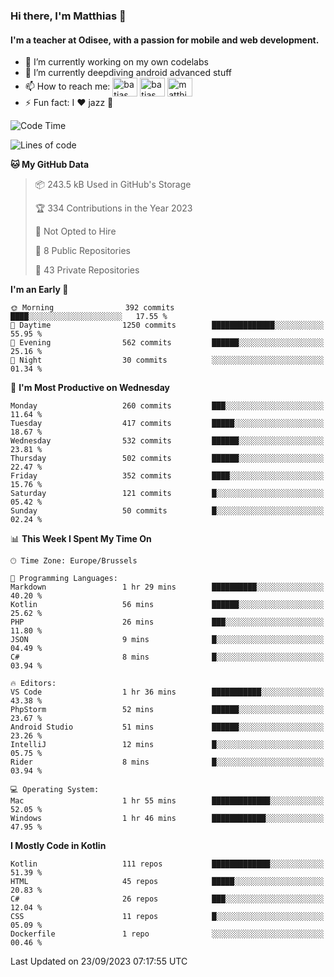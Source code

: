 ### Hi there, I'm Matthias 👋

#### I'm a teacher at Odisee, with a passion for mobile and web development.

- 🔭 I’m currently working on my own codelabs
- 🌱 I’m currently deepdiving android advanced stuff
- 📫 How to reach me: <a href="https://dev.to/batjas" target="_blank"><img align="center" src="https://raw.githubusercontent.com/rahuldkjain/github-profile-readme-generator/master/src/images/icons/Social/devto.svg" alt="batjas" height="30" width="40" /></a>
<a href="https://twitter.com/batjas" target="_blank"><img align="center" src="https://raw.githubusercontent.com/rahuldkjain/github-profile-readme-generator/master/src/images/icons/Social/twitter.svg" alt="batjas" height="30" width="40" /></a>
<a href="https://linkedin.com/in/matthiasdruwé" target="_blank"><img align="center" src="https://raw.githubusercontent.com/rahuldkjain/github-profile-readme-generator/master/src/images/icons/Social/linked-in-alt.svg" alt="matthiasdruwé" height="30" width="40" /></a>
- ⚡ Fun fact: I ❤ jazz 🎷


<!--START_SECTION:waka-->
![Code Time](http://img.shields.io/badge/Code%20Time-849%20hrs%2046%20mins-blue)

![Lines of code](https://img.shields.io/badge/From%20Hello%20World%20I%27ve%20Written-2.5%20million%20lines%20of%20code-blue)

**🐱 My GitHub Data** 

> 📦 243.5 kB Used in GitHub's Storage 
 > 
> 🏆 334 Contributions in the Year 2023
 > 
> 🚫 Not Opted to Hire
 > 
> 📜 8 Public Repositories 
 > 
> 🔑 43 Private Repositories 
 > 
**I'm an Early 🐤** 

```text
🌞 Morning                392 commits         ████░░░░░░░░░░░░░░░░░░░░░   17.55 % 
🌆 Daytime                1250 commits        ██████████████░░░░░░░░░░░   55.95 % 
🌃 Evening                562 commits         ██████░░░░░░░░░░░░░░░░░░░   25.16 % 
🌙 Night                  30 commits          ░░░░░░░░░░░░░░░░░░░░░░░░░   01.34 % 
```
📅 **I'm Most Productive on Wednesday** 

```text
Monday                   260 commits         ███░░░░░░░░░░░░░░░░░░░░░░   11.64 % 
Tuesday                  417 commits         █████░░░░░░░░░░░░░░░░░░░░   18.67 % 
Wednesday                532 commits         ██████░░░░░░░░░░░░░░░░░░░   23.81 % 
Thursday                 502 commits         ██████░░░░░░░░░░░░░░░░░░░   22.47 % 
Friday                   352 commits         ████░░░░░░░░░░░░░░░░░░░░░   15.76 % 
Saturday                 121 commits         █░░░░░░░░░░░░░░░░░░░░░░░░   05.42 % 
Sunday                   50 commits          █░░░░░░░░░░░░░░░░░░░░░░░░   02.24 % 
```


📊 **This Week I Spent My Time On** 

```text
🕑︎ Time Zone: Europe/Brussels

💬 Programming Languages: 
Markdown                 1 hr 29 mins        ██████████░░░░░░░░░░░░░░░   40.20 % 
Kotlin                   56 mins             ██████░░░░░░░░░░░░░░░░░░░   25.62 % 
PHP                      26 mins             ███░░░░░░░░░░░░░░░░░░░░░░   11.80 % 
JSON                     9 mins              █░░░░░░░░░░░░░░░░░░░░░░░░   04.49 % 
C#                       8 mins              █░░░░░░░░░░░░░░░░░░░░░░░░   03.94 % 

🔥 Editors: 
VS Code                  1 hr 36 mins        ███████████░░░░░░░░░░░░░░   43.38 % 
PhpStorm                 52 mins             ██████░░░░░░░░░░░░░░░░░░░   23.67 % 
Android Studio           51 mins             ██████░░░░░░░░░░░░░░░░░░░   23.26 % 
IntelliJ                 12 mins             █░░░░░░░░░░░░░░░░░░░░░░░░   05.75 % 
Rider                    8 mins              █░░░░░░░░░░░░░░░░░░░░░░░░   03.94 % 

💻 Operating System: 
Mac                      1 hr 55 mins        █████████████░░░░░░░░░░░░   52.05 % 
Windows                  1 hr 46 mins        ████████████░░░░░░░░░░░░░   47.95 % 
```

**I Mostly Code in Kotlin** 

```text
Kotlin                   111 repos           █████████████░░░░░░░░░░░░   51.39 % 
HTML                     45 repos            █████░░░░░░░░░░░░░░░░░░░░   20.83 % 
C#                       26 repos            ███░░░░░░░░░░░░░░░░░░░░░░   12.04 % 
CSS                      11 repos            █░░░░░░░░░░░░░░░░░░░░░░░░   05.09 % 
Dockerfile               1 repo              ░░░░░░░░░░░░░░░░░░░░░░░░░   00.46 % 
```




 Last Updated on 23/09/2023 07:17:55 UTC
<!--END_SECTION:waka-->
